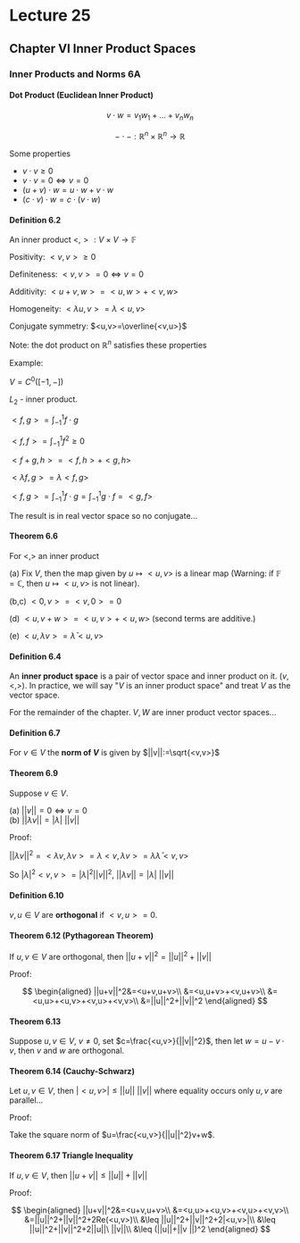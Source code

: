 # Lecture 25

## Chapter VI Inner Product Spaces

### Inner Products and Norms 6A

#### Dot Product (Euclidean Inner Product)

$$
v\cdot w=v_1w_1+...+v_n w_n
$$

$$
-\cdot -:\mathbb{R}^n\times \mathbb{R}^n\to \mathbb{R}
$$

Some properties

* $v\cdot v\geq 0$  
* $v\cdot v=0\iff v=0$  
* $(u+v)\cdot w=u\cdot w+v\cdot w$
* $(c\cdot v)\cdot w=c\cdot(v\cdot w)$

#### Definition 6.2

An inner product $<,>:V\times V\to \mathbb{F}$

Positivity: $<v,v>\geq 0$

Definiteness: $<v,v>=0\iff v=0$

Additivity: $<u+v,w>=<u,w>+<v,w>$

Homogeneity: $<\lambda u, v>=\lambda<u,v>$

Conjugate symmetry: $<u,v>=\overline{<v,u>}$

Note: the dot product on $\mathbb{R}^n$ satisfies these properties

Example:

$V=C^0([-1,-])$

$L_2$ - inner product.

$<f,g>=\int^1_{-1} f\cdot g$

$<f,f>=\int ^1_{-1}f^2\geq 0$

$<f+g,h>=<f,h>+<g,h>$

$<\lambda f,g>=\lambda<f,g>$

$<f,g>=\int^1_{-1} f\cdot g=\int^1_{-1} g\cdot f=<g,f>$

The result is in real vector space so no conjugate...

#### Theorem 6.6

For $<,>$ an inner product

(a) Fix $V$, then the map given by $u\mapsto <u,v>$ is a linear map (Warning: if $\mathbb{F}=\mathbb{C}$, then $u\mapsto<u,v>$ is not linear).

(b,c) $<0,v>=<v,0>=0$

(d) $<u,v+w>=<u,v>+<u,w>$ (second terms are additive.)

(e) $<u,\lambda v>=\bar{\lambda}<u,v>$

#### Definition 6.4

An **inner product space** is a pair of vector space and inner product on it. $(v,<,>)$. In practice, we will say "$V$ is an inner product space" and treat $V$ as the vector space.

For the remainder of the chapter. $V,W$ are inner product vector spaces...

#### Definition 6.7

For $v\in V$ the **norm of $V$** is given by $||v||:=\sqrt{<v,v>}$

#### Theorem 6.9

Suppose $v\in V$.

(a) $||v||=0\iff v=0$  
(b) $||\lambda v||=|\lambda|\ ||v||$

Proof:

$||\lambda v||^2=<\lambda v,\lambda v> =\lambda<v,\lambda v>=\lambda\bar{\lambda}<v,v>$

So $|\lambda|^2 <v,v>=|\lambda|^2||v||^2$, $||\lambda v||=|\lambda|\ ||v||$

#### Definition 6.10

$v,u\in V$ are **orthogonal** if $<v,u>=0$.

#### Theorem 6.12 (Pythagorean Theorem)

If $u,v\in V$ are orthogonal, then $||u+v||^2=||u||^2+||v||$

Proof: 

$$
\begin{aligned}
    ||u+v||^2&=<u+v,u+v>\\
    &=<u,u+v>+<v,u+v>\\
    &=<u,u>+<u,v>+<v,u>+<v,v>\\
    &=||u||^2+||v||^2
\end{aligned}
$$

#### Theorem 6.13

Suppose $u,v\in V$, $v\neq 0$, set $c=\frac{<u,v>}{||v||^2}$, then let $w=u-v\cdot v$, then $v$ and $w$ are orthogonal.

#### Theorem 6.14 (Cauchy-Schwarz)

Let $u,v\in V$, then $|<u,v>|\leq ||u||\ ||v||$ where equality occurs only $u,v$ are parallel...

Proof:

Take the square norm of $u=\frac{<u,v>}{||u||^2}v+w$.

#### Theorem 6.17 Triangle Inequality

If $u,v\in V$, then $||u+v||\leq ||u||+||v||$

Proof:

$$
\begin{aligned}
    ||u+v||^2&=<u+v,u+v>\\
    &=<u,u>+<u,v>+<v,u>+<v,v>\\
    &=||u||^2+||v||^2+2Re(<u,v>)\\
    &\leq ||u||^2+||v||^2+2|<u,v>|\\
    &\leq  ||u||^2+||v||^2+2||u||\ ||v||\\
    &\leq (||u||+||v ||)^2
\end{aligned}
$$
